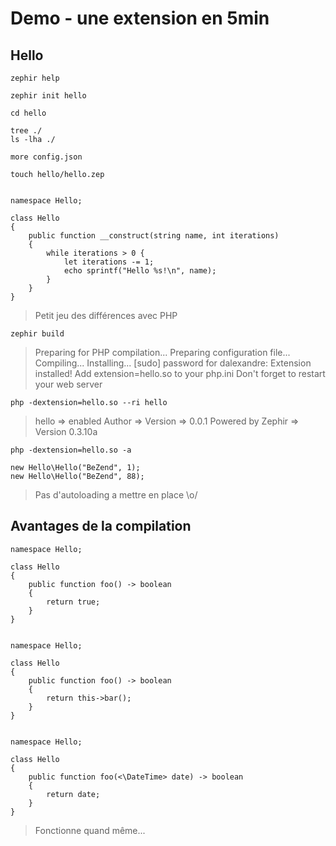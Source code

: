 # Demo - une extension en 5min

## Hello

    zephir help

    zephir init hello

    cd hello

    tree ./
    ls -lha ./

    more config.json

    touch hello/hello.zep


    namespace Hello;

    class Hello
    {
        public function __construct(string name, int iterations)
        {
            while iterations > 0 {
                let iterations -= 1;
                echo sprintf("Hello %s!\n", name);
            }
        }
    }


> Petit jeu des différences avec PHP

    zephir build

> Preparing for PHP compilation...
> Preparing configuration file...
> Compiling...
> Installing...
> [sudo] password for dalexandre:
> Extension installed!
> Add extension=hello.so to your php.ini
> Don't forget to restart your web server

    php -dextension=hello.so --ri hello

> hello => enabled
> Author =>
> Version => 0.0.1
> Powered by Zephir => Version 0.3.10a

    php -dextension=hello.so -a

    new Hello\Hello("BeZend", 1);
    new Hello\Hello("BeZend", 88);

> Pas d'autoloading a mettre en place \o/

## Avantages de la compilation

    namespace Hello;

    class Hello
    {
        public function foo() -> boolean
        {
            return true;
        }
    }


    namespace Hello;

    class Hello
    {
        public function foo() -> boolean
        {
            return this->bar();
        }
    }


    namespace Hello;

    class Hello
    {
        public function foo(<\DateTime> date) -> boolean
        {
            return date;
        }
    }

> Fonctionne quand même...

